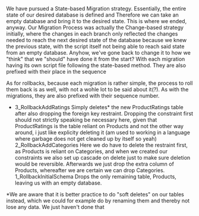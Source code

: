We have pursued a State-based Migration strategy. Essentially, the entire state of our desired database is defined and Therefore we can take an empty database and bring it to the desired state. This is where we ended, anyway. Our Migration Process was actually the Change-based strategy initially, where the changes in each branch only reflected the changes needed to reach the next desired state of the database because we knew the previous state, with the script itself not being able to reach said state from an empty database. Anyhow, we've gone back to change it to how we "think" that we "should" have done it from the start? With each migration having its own script file following the state-based method. They are also prefixed with their place in the sequence


As for rollbacks, because each migration is rather simple, the process to roll them back is as well, with not a wohle lot to be said about it(?). As with  the migrations, they are also prefixed with their sequence number.
- 3_RollbackAddRatings
Simply deletes* the new ProductRatings table after also dropping the foreign key restraint. Dropping the constraint first should not strictly speaking be necessary here, given that ProductRatings is the table reliant on Products and not the other way around, i just like explicity deleting it (am used to working in a language where garbage does not get cleaned up by itself so yeah)
2_RollbackAddCategories
Here we do have to delete the restraint first, as Products is reliant on Categories, and when we created our constraints we also set up cascade on delete just to make sure deletion would be reversible. Afterwards we just drop the extra column of Products, whereafter we are certain we can drop Categories.
1_RollbackInitialSchema
Drops the only remaining table, Products, leaving us with an empty database.

*We are aware that it is better practice to do "soft deletes" on our tables instead, which we could for example do by renaming them and thereby not lose any data. We just haven't done that
